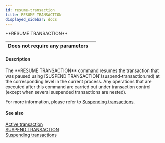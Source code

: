 ```yaml
---
id: resume-transaction
title: RESUME TRANSACTION
displayed_sidebar: docs
---
```


<!--REF #_command_.RESUME TRANSACTION.Syntax-->**RESUME TRANSACTION**<!-- END REF-->
<!--REF #_command_.RESUME TRANSACTION.Params-->
| Does not require any parameters |  |
| --- | --- |

<!-- END REF-->

#### Description 

<!--REF #_command_.RESUME TRANSACTION.Summary-->The **RESUME TRANSACTION** command resumes the transaction that was paused using [SUSPEND TRANSACTION](suspend-transaction.md) at the corresponding level in the current process.<!-- END REF--> Any operations that are executed after this command are carried out under transaction control (except when several suspended transactions are nested). 

For more information, please refer to [Suspending transactions](/4Dv20R6/4D/20-R6/Suspending-transactions.300-6958364.en.html).

#### See also 
[Active transaction](active-transaction.md)  
[SUSPEND TRANSACTION](suspend-transaction.md)  
[Suspending transactions](../../4D/20-R6/Suspending-transactions.300-6958364.en.html)  